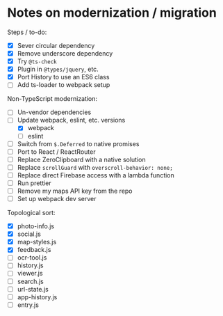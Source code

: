 # Notes on modernization / migration

Steps / to-do:

- [x] Sever circular dependency
- [x] Remove underscore dependency
- [x] Try `@ts-check`
- [x] Plugin in `@types/jquery`, etc.
- [x] Port History to use an ES6 class
- [ ] Add ts-loader to webpack setup

Non-TypeScript modernization:

- [ ] Un-vendor dependencies
- [ ] Update webpack, eslint, etc. versions
  - [x] webpack
  - [ ] eslint
- [ ] Switch from `$.Deferred` to native promises
- [ ] Port to React / ReactRouter
- [ ] Replace ZeroClipboard with a native solution
- [ ] Replace `scrollGuard` with `overscroll-behavior: none;`
- [ ] Replace direct Firebase access with a lambda function
- [ ] Run prettier
- [ ] Remove my maps API key from the repo
- [ ] Set up webpack dev server

Topological sort:

- [x] photo-info.js
- [x] social.js
- [x] map-styles.js
- [x] feedback.js
- [ ] ocr-tool.js
- [ ] history.js
- [ ] viewer.js
- [ ] search.js
- [ ] url-state.js
- [ ] app-history.js
- [ ] entry.js
